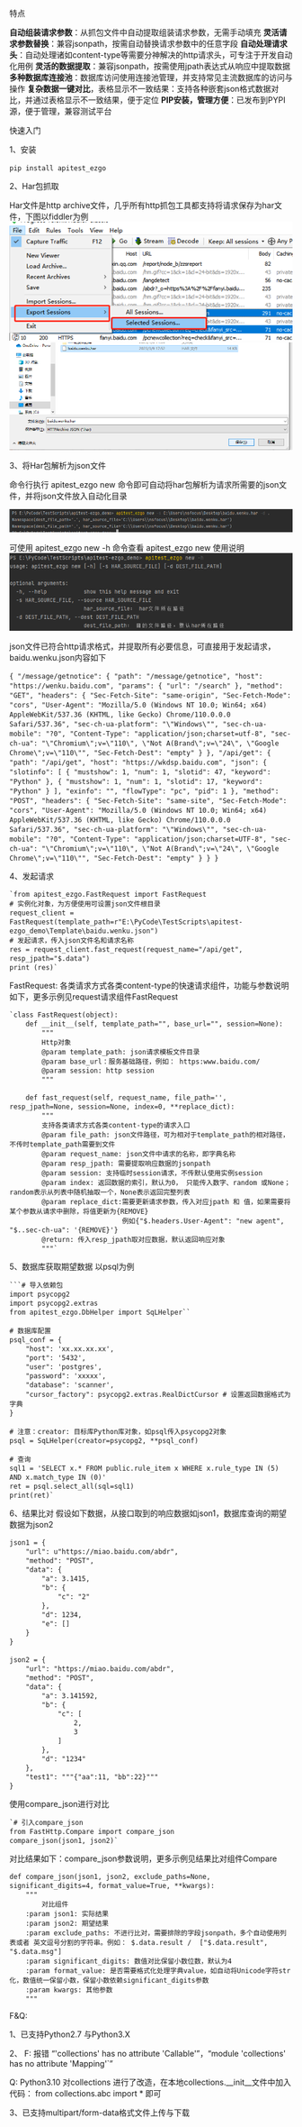 特点

**自动组装请求参数**：从抓包文件中自动提取组装请求参数，无需手动填充
**灵活请求参数替换**：兼容jsonpath，按需自动替换请求参数中的任意字段
**自动处理请求头**：自动处理诸如content-type等需要分神解决的http请求头，可专注于开发自动化用例
**灵活的数据提取**：兼容jsonpath，按需使用jpath表达式从响应中提取数据
**多种数据库连接池**：数据库访问使用连接池管理，并支持常见主流数据库的访问与操作
**复杂数据一键对比**，表格显示不一致结果：支持各种嵌套json格式数据对比，并通过表格显示不一致结果，便于定位
**PIP安装，管理方便**：已发布到PYPI源，便于管理，兼容测试平台


快速入门

1、安装

`pip install apitest_ezgo`

2、Har包抓取

Har文件是http archive文件，几乎所有http抓包工具都支持将请求保存为har文件，下图以fiddler为例
![img_2.png](img_2.png)![img_3.png](img_3.png)

3、将Har包解析为json文件

 命令行执行  apitest_ezgo new 命令即可自动将har包解析为请求所需要的json文件，并将json文件放入自动化目录

![img_1.png](img_1.png)

可使用 apitest_ezgo new -h 命令查看 apitest_ezgo new 使用说明
![img.png](img.png)

json文件已符合http请求格式，并提取所有必要信息，可直接用于发起请求，baidu.wenku.json内容如下

`{
    "/message/getnotice": {
        "path": "/message/getnotice",
        "host": "https://wenku.baidu.com",
        "params": {
            "url": "/search"
        },
        "method": "GET",
        "headers": {
            "Sec-Fetch-Site": "same-origin",
            "Sec-Fetch-Mode": "cors",
            "User-Agent": "Mozilla/5.0 (Windows NT 10.0; Win64; x64) AppleWebKit/537.36 (KHTML, like Gecko) Chrome/110.0.0.0 Safari/537.36",
            "sec-ch-ua-platform": "\"Windows\"",
            "sec-ch-ua-mobile": "?0",
            "Content-Type": "application/json;charset=utf-8",
            "sec-ch-ua": "\"Chromium\";v=\"110\", \"Not A(Brand\";v=\"24\", \"Google Chrome\";v=\"110\"",
            "Sec-Fetch-Dest": "empty"
        }
    },
    "/api/get": {
        "path": "/api/get",
        "host": "https://wkdsp.baidu.com",
        "json": {
            "slotinfo": [
                {
                    "mustshow": 1,
                    "num": 1,
                    "slotid": 47,
                    "keyword": "Python"
                },
                {
                    "mustshow": 1,
                    "num": 1,
                    "slotid": 17,
                    "keyword": "Python"
                }
            ],
            "exinfo": "",
            "flowType": "pc",
            "pid": 1
        },
        "method": "POST",
        "headers": {
            "Sec-Fetch-Site": "same-site",
            "Sec-Fetch-Mode": "cors",
            "User-Agent": "Mozilla/5.0 (Windows NT 10.0; Win64; x64) AppleWebKit/537.36 (KHTML, like Gecko) Chrome/110.0.0.0 Safari/537.36",
            "sec-ch-ua-platform": "\"Windows\"",
            "sec-ch-ua-mobile": "?0",
            "Content-Type": "application/json;charset=UTF-8",
            "sec-ch-ua": "\"Chromium\";v=\"110\", \"Not A(Brand\";v=\"24\", \"Google Chrome\";v=\"110\"",
            "Sec-Fetch-Dest": "empty"
        }
    }
}`

4、发起请求

    `from apitest_ezgo.FastRequest import FastRequest
    # 实例化对象，为方便使用可设置json文件根目录
    request_client = FastRequest(template_path=r"E:\PyCode\TestScripts\apitest-ezgo_demo\Template\baidu.wenku.json")
    # 发起请求，传入json文件名和请求名称
    res = request_client.fast_request(request_name="/api/get", resp_jpath="$.data")
    print (res)`

FastRequest: 各类请求方式各类content-type的快速请求组件，功能与参数说明如下，更多示例见request请求组件FastRequest

    `class FastRequest(object):
        def __init__(self, template_path="", base_url="", session=None):
            """
            Http对象
            @param template_path: json请求模板文件目录
            @param base_url：服务基础路径，例如： https:www.baidu.com/
            @param session: http session
            """           
         
        def fast_request(self, request_name, file_path='', resp_jpath=None, session=None, index=0, **replace_dict):
            """
            支持各类请求方式各类content-type的请求入口
            @param file_path: json文件路径，可为相对于template_path的相对路径，不传时template_path需要到文件
            @param request_name: json文件中请求的名称，即字典名称
            @param resp_jpath: 需要提取响应数据的jsonpath
            @param session: 支持临时session请求，不传默认使用实例session
            @param index: 返回数据的索引，默认为0， 只能传入数字、random 或None； random表示从列表中随机抽取一个，None表示返回完整列表
            @param replace_dict:需要更新请求参数，传入对应jpath 和 值，如果需要将某个参数从请求中删除，将值更新为{REMOVE}
                                例如{"$.headers.User-Agent": "new agent", "$..sec-ch-ua": '{REMOVE}'}
            @return: 传入resp_jpath取对应数据，默认返回响应对象
            """`


5、数据库获取期望数据
以psql为例

    ```# 导入依赖包
    import psycopg2
    import psycopg2.extras
    from apitest_ezgo.DbHelper import SqLHelper``
     
    # 数据库配置
    psql_conf = {
        "host": 'xx.xx.xx.xx',
        "port": '5432',
        "user": 'postgres',
        "password": 'xxxxx',
        "database": 'scanner',
        "cursor_factory": psycopg2.extras.RealDictCursor # 设置返回数据格式为字典
    }
     
    # 注意：creator: 目标库Python库对象，如psql传入psycopg2对象
    psql = SqLHelper(creator=psycopg2, **psql_conf)
     
    # 查询
    sql1 = 'SELECT x.* FROM public.rule_item x WHERE x.rule_type IN (5) AND x.match_type IN (0)'
    ret = psql.select_all(sql=sql1)
    print(ret)`
6、结果比对
假设如下数据，从接口取到的响应数据如json1，数据库查询的期望数据为json2

    json1 = {
        "url": u"https://miao.baidu.com/abdr",
        "method": "POST",
        "data": {
            "a": 3.1415,
            "b": {
                "c": "2"
            },
            "d": 1234,
            "e": []
        }
    }
     
    json2 = {
        "url": "https://miao.baidu.com/abdr",
        "method": "POST",
        "data": {
            "a": 3.141592,
            "b": {
                "c": [
                    2,
                    3
                ]
            },
            "d": "1234"
        },
        "test1": """{"aa":11, "bb":22}"""
    }

使用compare_json进行对比

    `# 引入compare_json
    from FastHttp.Compare import compare_json
    compare_json(json1, json2)`


对比结果如下：compare_json参数说明，更多示例见结果比对组件Compare

    def compare_json(json1, json2, exclude_paths=None, significant_digits=4, format_value=True, **kwargs):
        """
            对比组件
        :param json1: 实际结果
        :param json2: 期望结果
        :param exclude_paths: 不进行比对，需要排除的字段jsonpath，多个自动使用列表或者 英文逗号分割的字符串。例如： $.data.result /  ["$.data.result", "$.data.msg"]
        :param significant_digits: 数值对比保留小数位数，默认为4
        :param format_value: 是否需要格式化处理字典value，如自动将Unicode字符str化，数值统一保留小数，保留小数依赖significant_digits参数
        :param kwargs: 其他参数
        """

F&Q:

1、已支持Python2.7 与Python3.X

2、 F:  报错 “'collections' has no attribute 'Callable'”，“module 'collections' has no attribute 'Mapping'`”

   Q: Python3.10 对collections 进行了改造，在本地collections.__init__文件中加入代码： from collections.abc import * 即可

3、已支持multipart/form-data格式文件上传与下载